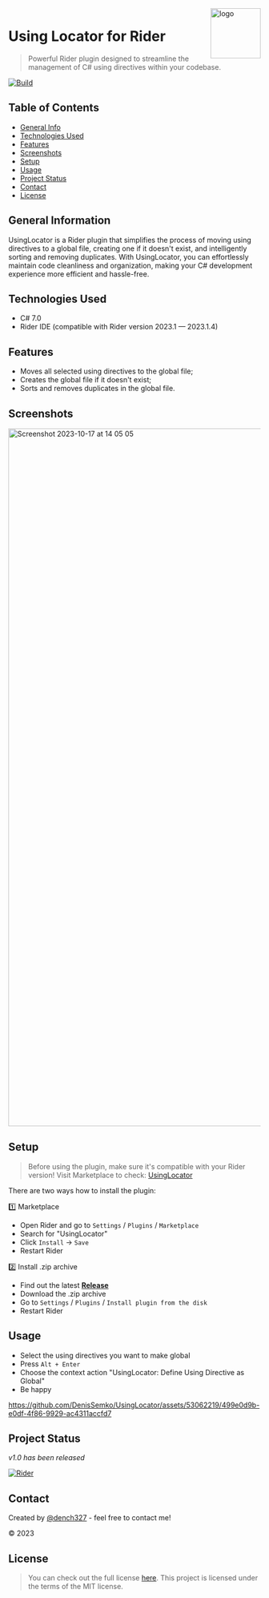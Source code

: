 <img src="https://github.com/DenisSemko/UsingLocator/assets/53062219/e64fa90d-c5d9-4928-be43-b7aa34872e05" alt="logo" title="logo" align="right" height="100" />

# Using Locator for Rider
> Powerful Rider plugin designed to streamline the management of C# using directives within your codebase.

[![Build](https://github.com/DenisSemko/UsingLocator/actions/workflows/build.yml/badge.svg)](https://github.com/DenisSemko/UsingLocator/actions/workflows/build.yml)

## Table of Contents
* [General Info](#general-information)
* [Technologies Used](#technologies-used)
* [Features](#features)
* [Screenshots](#screenshots)
* [Setup](#setup)
* [Usage](#usage)
* [Project Status](#project-status)
* [Contact](#contact)
* [License](#license)

## General Information
UsingLocator is a Rider plugin that simplifies the process of moving using directives to a global file, creating one if it doesn't exist, and intelligently sorting and removing duplicates. With UsingLocator, you can effortlessly maintain code cleanliness and organization, making your C# development experience more efficient and hassle-free.

## Technologies Used
- C# 7.0
- Rider IDE (compatible with Rider version 2023.1 — 2023.1.4)

## Features
- Moves all selected using directives to the global file;
- Creates the global file if it doesn't exist;
- Sorts and removes duplicates in the global file.

## Screenshots

<img width="1393" alt="Screenshot 2023-10-17 at 14 05 05" src="https://github.com/DenisSemko/UsingLocator/assets/53062219/46652687-5141-405c-8c6d-a803e08bfebc">

## Setup
> Before using the plugin, make sure it's compatible with your Rider version! Visit Marketplace to check: [UsingLocator](https://plugins.jetbrains.com/plugin/22951-guidgenerator)

There are two ways how to install the plugin:

  1️⃣ Marketplace
  - Open Rider and go to `Settings` / `Plugins` / `Marketplace`
  - Search for "UsingLocator"
  - Click `Install` -> `Save`
  - Restart Rider

  2️⃣ Install .zip archive
  - Find out the latest [**Release**](https://github.com/DenisSemko/UsingLocator/releases)
  - Download the .zip archive
  - Go to `Settings` / `Plugins` / `Install plugin from the disk`
  - Restart Rider

## Usage
  - Select the using directives you want to make global
  - Press `Alt + Enter`
  - Choose the context action "UsingLocator: Define Using Directive as Global"
  - Be happy

https://github.com/DenisSemko/UsingLocator/assets/53062219/499e0d9b-e0df-4f86-9929-ac4311accfd7

## Project Status
_v1.0 has been released_

[![Rider](https://img.shields.io/jetbrains/plugin/v/RIDER_PLUGIN_ID.svg?label=Rider&colorB=0A7BBB&style=for-the-badge&logo=rider)](https://plugins.jetbrains.com/plugin/me.dench327.plugins.usinglocator)

## Contact
Created by [@dench327](https://linkedin.com/in/https://www.linkedin.com/in/denis-semko-551b91191) - feel free to contact me!

© 2023

## License
> You can check out the full license [here](https://github.com/DenisSemko/UsingLocator/blob/main/LICENSE).
This project is licensed under the terms of the MIT license.
